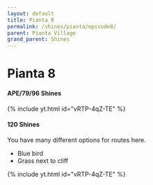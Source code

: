 ```yaml
---
layout: default 
title: Pianta 8
permalink: /shines/pianta/episode8/
parent: Pianta Village
grand_parent: Shines
---
```

# Pianta 8

#### APE/79/96 Shines
{% include yt.html id="vRTP-4qZ-TE" %}  

#### 120 Shines
You have many different options for routes here.  
- Blue bird
- Grass next to cliff

{% include yt.html id="vRTP-4qZ-TE" %}  
